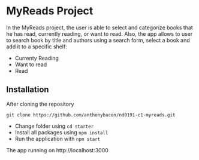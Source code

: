# MyReads Project

In the MyReads project, the user is able to select and categorize books that he has read, currently reading, or want to read. Also, the app allows to user to search book by title and authors using a search form, select a book and add it to a specific shelf:
- Currenty Reading
- Want to read
- Read

## Installation
After cloning the repository

```git clone https://github.com/anthonybacon/nd0191-c1-myreads.git```

- Change folder using `cd starter`
- Install all packages using `npm install`
- Run the application with `npm start`

The app running on http://localhost:3000